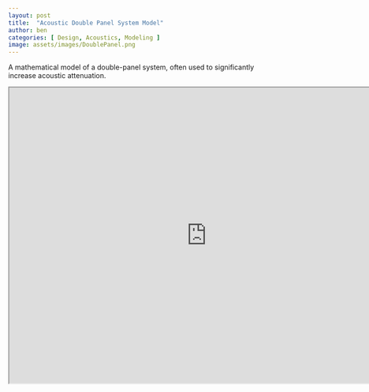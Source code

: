 ```yaml
---
layout: post
title:  "Acoustic Double Panel System Model"
author: ben
categories: [ Design, Acoustics, Modeling ]
image: assets/images/DoublePanel.png
---
```


A mathematical model of a double-panel system, often used to significantly increase acoustic attenuation.


<iframe src="https://drive.google.com/file/d/1HPYKLnV6gBXwPpheU_5GB-GfK9NzfoU_/preview" width="800" height="600" allow="autoplay"></iframe>
